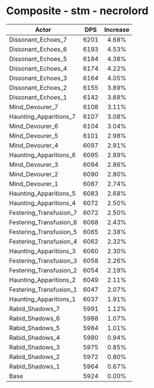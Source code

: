 # Composite - stm - necrolord
| Actor | DPS | Increase |
|---|:---:|:---:|
|Dissonant_Echoes_7|6201|4.68%|
|Dissonant_Echoes_6|6193|4.53%|
|Dissonant_Echoes_5|6184|4.38%|
|Dissonant_Echoes_4|6174|4.22%|
|Dissonant_Echoes_3|6164|4.05%|
|Dissonant_Echoes_2|6155|3.89%|
|Dissonant_Echoes_1|6142|3.68%|
|Mind_Devourer_7|6108|3.11%|
|Haunting_Apparitions_7|6107|3.08%|
|Mind_Devourer_6|6104|3.04%|
|Mind_Devourer_5|6101|2.98%|
|Mind_Devourer_4|6097|2.91%|
|Haunting_Apparitions_6|6095|2.89%|
|Mind_Devourer_3|6094|2.86%|
|Mind_Devourer_2|6090|2.80%|
|Mind_Devourer_1|6087|2.74%|
|Haunting_Apparitions_5|6083|2.68%|
|Haunting_Apparitions_4|6072|2.50%|
|Festering_Transfusion_7|6072|2.50%|
|Festering_Transfusion_6|6068|2.43%|
|Festering_Transfusion_5|6065|2.38%|
|Festering_Transfusion_4|6062|2.32%|
|Haunting_Apparitions_3|6060|2.30%|
|Festering_Transfusion_3|6058|2.26%|
|Festering_Transfusion_2|6054|2.19%|
|Haunting_Apparitions_2|6049|2.11%|
|Festering_Transfusion_1|6047|2.07%|
|Haunting_Apparitions_1|6037|1.91%|
|Rabid_Shadows_7|5991|1.12%|
|Rabid_Shadows_6|5988|1.07%|
|Rabid_Shadows_5|5984|1.01%|
|Rabid_Shadows_4|5980|0.94%|
|Rabid_Shadows_3|5975|0.85%|
|Rabid_Shadows_2|5972|0.80%|
|Rabid_Shadows_1|5964|0.67%|
|Base|5924|0.00%|
